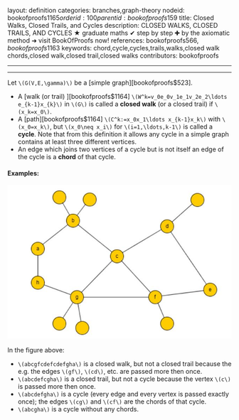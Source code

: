 layout: definition
categories: branches,graph-theory
nodeid: bookofproofs$1165
orderid: 100
parentid: bookofproofs$159
title: Closed Walks, Closed Trails, and Cycles
description: CLOSED WALKS, CLOSED TRAILS, AND CYCLES ★ graduate maths ✔ step by step ✚ by the axiomatic method ➜ visit BookOfProofs now!
references: bookofproofs$566,bookofproofs$1163
keywords: chord,cycle,cycles,trails,walks,closed walk chords,closed walk,closed trail,closed walks
contributors: bookofproofs

---


---

Let `\(G(V,E,\gamma)\)` be a [simple graph][bookofproofs$523].
* A [walk (or trail) ][bookofproofs$1164] `\(W^k=v_0e_0v_1e_1v_2e_2\ldots e_{k-1}x_{k}\)` in `\(G\)` is called a **closed walk** (or a closed trail) if `\(x_k=x_0\)`.
* A [path][bookofproofs$1164] `\(C^k:=x_0x_1\ldots x_{k-1}x_k\)` with `\(x_0=x_k\)`, but `\(x_0\neq x_i\)` for `\(i=1,\ldots,k-1\)` is called a **cycle**. Note that from this definition it allows any cycle in a simple graph contains at least three different vertices.
* An edge which joins two vertices of a cycle but is not itself an edge of the cycle is a **chord** of that cycle.


#### Examples:


![graphs1](https://github.com/bookofproofs/bookofproofs.github.io/blob/main/_sources/_assets/images/examples/graphs1.jpg?raw=true)


In the figure above: 

* `\(abcgfcdefcdefgha\)` is a closed walk, but not a closed trail because the e.g. the edges `\(gf\)`, `\(cd\)`, etc. are passed more then once.
* `\(abcdefcgha\)` is a closed trail, but not a cycle because the vertex `\(c\)` is passed more then once.
* `\(abcdefgha\)` is a cycle (every edge and every vertex is passed exactly once); the edges `\(cg\)` and `\(cf\)` are the chords of that cycle.
* `\(abcgha\)` is a cycle without any chords.
